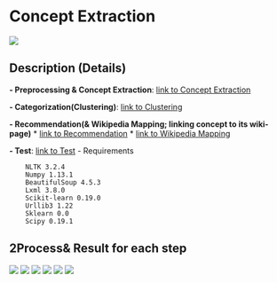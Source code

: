 # Concept Extraction
![][1]

## Description (Details)
**- Preprocessing & Concept Extraction**: [link to Concept Extraction](https://github.com/eliceio/conceptMap/blob/master/ConceptExtraction/conceptExtraction.py)

**- Categorization(Clustering)**: [link to Clustering](https://github.com/eliceio/conceptMap/blob/master/ConceptExtraction/clustering.py)

**- Recommendation(& Wikipedia Mapping; linking concept to its wiki-page)**
    * [link to Recommendation](https://github.com/eliceio/conceptMap/blob/master/ConceptExtraction/recommendation.py)
    * [link to Wikipedia Mapping](https://github.com/eliceio/conceptMap/blob/master/ConceptExtraction/conceptMapping.py)

**- Test**: [link to Test](https://github.com/eliceio/conceptMap/blob/master/ConceptExtraction/test.py)
    - Requirements
```
    NLTK 3.2.4
    Numpy 1.13.1
    BeautifulSoup 4.5.3
    Lxml 3.8.0
    Scikit-learn 0.19.0
    Urllib3 1.22
    Sklearn 0.0
    Scipy 0.19.1
```

## 2Process& Result for each step
![][2]
![][3]
![][4]
![][5]
![][6]
![][7]


[1]:https://github.com/eliceio/conceptMap/blob/master/ConceptExtraction/note/slide/슬라이드2.PNG
[2]:https://github.com/eliceio/conceptMap/blob/master/ConceptExtraction/note/slide/슬라이드3.PNG
[3]:https://github.com/eliceio/conceptMap/blob/master/ConceptExtraction/note/slide/슬라이드4.PNG
[4]:https://github.com/eliceio/conceptMap/blob/master/ConceptExtraction/note/slide/슬라이드5.PNG
[5]:https://github.com/eliceio/conceptMap/blob/master/ConceptExtraction/note/slide/슬라이드6.PNG
[6]:https://github.com/eliceio/conceptMap/blob/master/ConceptExtraction/note/slide/슬라이드7.PNG
[7]:https://github.com/eliceio/conceptMap/blob/master/ConceptExtraction/note/slide/슬라이드8.PNG
